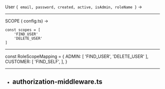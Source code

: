 # 


User `{ email, password, created, active, isAdmin, roleName }` -> 


------------------------------------------------------------------------
SCOPE ( config.ts) -> 
```
const scopes = [
    'FIND_USER'
    'DELETE_USER'
]
```
------------------------------------------------------------------------


const RoleScopeMapping  = {
    ADMIN: [
        'FIND_USER',
        'DELETE_USER'
    ],
    CUSTOMER: [
        'FIND_SELF',
    ],
}


------------------------------------------------------------------------
- authorization-middleware.ts
  - 
